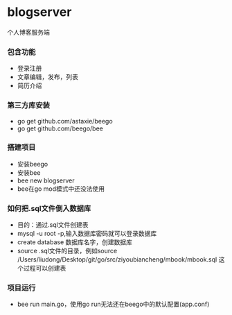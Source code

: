 # blogserver
个人博客服务端
### 包含功能
* 登录注册
* 文章编辑，发布，列表
* 简历介绍 

### 第三方库安装
* go get github.com/astaxie/beego
* go get github.com/beego/bee

### 搭建项目
* 安装beego
* 安装bee
* bee new blogserver
* bee在go mod模式中还没法使用

### 如何把.sql文件倒入数据库
* 目的：通过.sql文件创建表
* mysql -u root -p,输入数据库密码就可以登录数据库
* create database 数据库名字，创建数据库
* source .sql文件的目录，例如source /Users/liudong/Desktop/git/go/src/ziyoubiancheng/mbook/mbook.sql
这个过程可以创建表

### 项目运行
* bee run main.go，使用go run无法还在beego中的默认配置(app.conf)